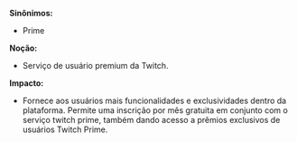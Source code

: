 
**Sinônimos:** 
* Prime

**Noção:** 
* Serviço de usuário premium da Twitch.

**Impacto:**
* Fornece aos usuários mais funcionalidades e exclusividades dentro da plataforma. Permite uma inscrição por mês gratuita em conjunto com o serviço twitch prime, 
também dando acesso a prêmios exclusivos de usuários Twitch Prime.